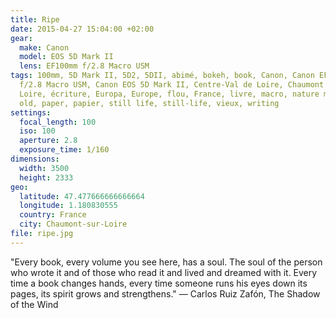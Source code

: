 ```yaml
---
title: Ripe
date: 2015-04-27 15:04:00 +02:00
gear:
  make: Canon
  model: EOS 5D Mark II
  lens: EF100mm f/2.8 Macro USM
tags: 100mm, 5D Mark II, 5D2, 5DII, abimé, bokeh, book, Canon, Canon EF 100mm
  f/2.8 Macro USM, Canon EOS 5D Mark II, Centre-Val de Loire, Chaumont sur
  Loire, écriture, Europa, Europe, flou, France, livre, macro, nature morte,
  old, paper, papier, still life, still-life, vieux, writing
settings:
  focal_length: 100
  iso: 100
  aperture: 2.8
  exposure_time: 1/160
dimensions:
  width: 3500
  height: 2333
geo:
  latitude: 47.477666666666664
  longitude: 1.180830555
  country: France
  city: Chaumont-sur-Loire
file: ripe.jpg
---
```


"Every book, every volume you see here, has a soul. The soul of the person who wrote it and of those who read it and lived and dreamed with it. Every time a book changes hands, every time someone runs his eyes down its pages, its spirit grows and strengthens." — Carlos Ruiz Zafón, The Shadow of the Wind

